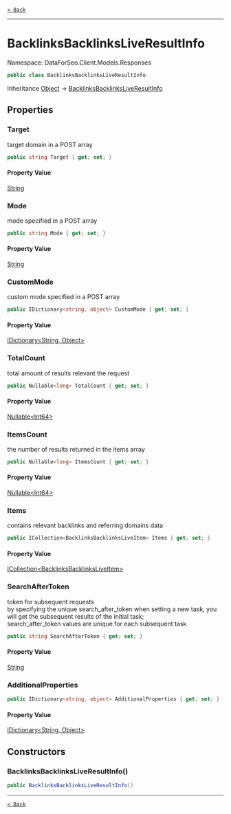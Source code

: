 [`< Back`](./)

---

# BacklinksBacklinksLiveResultInfo

Namespace: DataForSeo.Client.Models.Responses

```csharp
public class BacklinksBacklinksLiveResultInfo
```

Inheritance [Object](https://docs.microsoft.com/en-us/dotnet/api/system.object) → [BacklinksBacklinksLiveResultInfo](./dataforseo.client.models.responses.backlinksbacklinksliveresultinfo)

## Properties

### **Target**

target domain in a POST array

```csharp
public string Target { get; set; }
```

#### Property Value

[String](https://docs.microsoft.com/en-us/dotnet/api/system.string)<br>

### **Mode**

mode specified in a POST array

```csharp
public string Mode { get; set; }
```

#### Property Value

[String](https://docs.microsoft.com/en-us/dotnet/api/system.string)<br>

### **CustomMode**

custom mode specified in a POST array

```csharp
public IDictionary<string, object> CustomMode { get; set; }
```

#### Property Value

[IDictionary&lt;String, Object&gt;](https://docs.microsoft.com/en-us/dotnet/api/system.collections.generic.idictionary-2)<br>

### **TotalCount**

total amount of results relevant the request

```csharp
public Nullable<long> TotalCount { get; set; }
```

#### Property Value

[Nullable&lt;Int64&gt;](https://docs.microsoft.com/en-us/dotnet/api/system.nullable-1)<br>

### **ItemsCount**

the number of results returned in the items array

```csharp
public Nullable<long> ItemsCount { get; set; }
```

#### Property Value

[Nullable&lt;Int64&gt;](https://docs.microsoft.com/en-us/dotnet/api/system.nullable-1)<br>

### **Items**

contains relevant backlinks and referring domains data

```csharp
public ICollection<BacklinksBacklinksLiveItem> Items { get; set; }
```

#### Property Value

[ICollection&lt;BacklinksBacklinksLiveItem&gt;](./dataforseo.client.models.backlinksbacklinksliveitem)<br>

### **SearchAfterToken**

token for subsequent requests
 <br>by specifying the unique search_after_token when setting a new task, you will get the subsequent results of the initial task;
 <br>search_after_token values are unique for each subsequent task

```csharp
public string SearchAfterToken { get; set; }
```

#### Property Value

[String](https://docs.microsoft.com/en-us/dotnet/api/system.string)<br>

### **AdditionalProperties**

```csharp
public IDictionary<string, object> AdditionalProperties { get; set; }
```

#### Property Value

[IDictionary&lt;String, Object&gt;](https://docs.microsoft.com/en-us/dotnet/api/system.collections.generic.idictionary-2)<br>

## Constructors

### **BacklinksBacklinksLiveResultInfo()**

```csharp
public BacklinksBacklinksLiveResultInfo()
```

---

[`< Back`](./)
